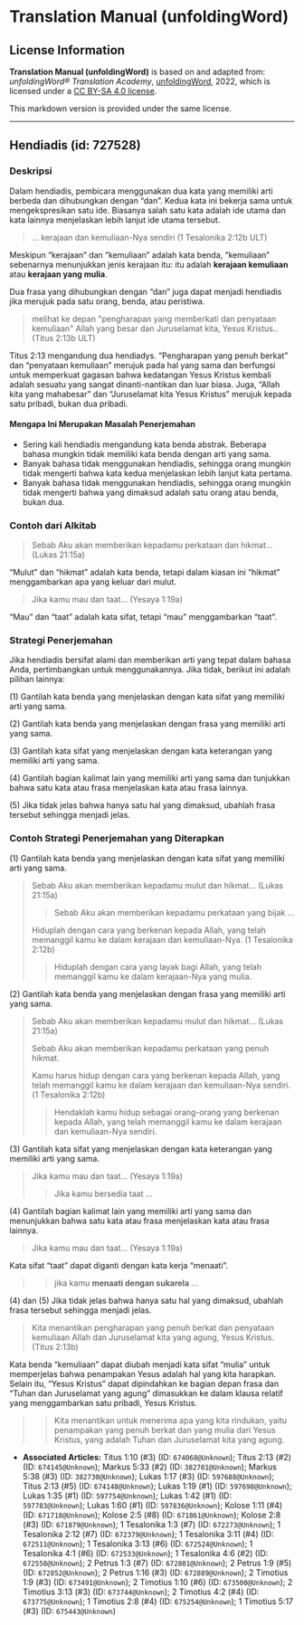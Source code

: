# Translation Manual (unfoldingWord)

## License Information

**Translation Manual (unfoldingWord)** is based on and adapted from: _unfoldingWord® Translation Academy_, [unfoldingWord](https://unfoldingword.org/utw), 2022, which is licensed under a [CC BY-SA 4.0 license](https://creativecommons.org/licenses/by-sa/4.0/legalcode.en).

This markdown version is provided under the same license.



--------------------------------

## Hendiadis (id: 727528)

### Deskripsi

Dalam hendiadis, pembicara menggunakan dua kata yang memiliki arti berbeda dan dihubungkan dengan “dan”. Kedua kata ini bekerja sama untuk mengekspresikan satu ide. Biasanya salah satu kata adalah ide utama dan kata lainnya menjelaskan lebih lanjut ide utama tersebut.

> ... kerajaan dan kemuliaan\-Nya sendiri (1 Tesalonika 2:12b ULT)

Meskipun “kerajaan” dan “kemuliaan” adalah kata benda, “kemuliaan” sebenarnya menunjukkan jenis kerajaan itu: itu adalah **kerajaan kemuliaan** atau **kerajaan yang mulia**.

Dua frasa yang dihubungkan dengan “dan” juga dapat menjadi hendiadis jika merujuk pada satu orang, benda, atau peristiwa.

> melihat ke depan "pengharapan yang memberkati dan penyataan kemuliaan" Allah yang besar dan Juruselamat kita, Yesus Kristus.. (Titus 2:13b ULT)

Titus 2:13 mengandung dua hendiadys. “Pengharapan yang penuh berkat” dan “penyataan kemuliaan” merujuk pada hal yang sama dan berfungsi untuk memperkuat gagasan bahwa kedatangan Yesus Kristus kembali adalah sesuatu yang sangat dinanti\-nantikan dan luar biasa. Juga, “Allah kita yang mahabesar” dan “Juruselamat kita Yesus Kristus” merujuk kepada satu pribadi, bukan dua pribadi.

#### Mengapa Ini Merupakan Masalah Penerjemahan

* Sering kali hendiadis mengandung kata benda abstrak. Beberapa bahasa mungkin tidak memiliki kata benda dengan arti yang sama.
* Banyak bahasa tidak menggunakan hendiadis, sehingga orang mungkin tidak mengerti bahwa kata kedua menjelaskan lebih lanjut kata pertama.
* Banyak bahasa tidak menggunakan hendiadis, sehingga orang mungkin tidak mengerti bahwa yang dimaksud adalah satu orang atau benda, bukan dua.

### Contoh dari Alkitab

> Sebab Aku akan memberikan kepadamu perkataan dan hikmat... (Lukas 21:15a)

“Mulut” dan “hikmat” adalah kata benda, tetapi dalam kiasan ini “hikmat” menggambarkan apa yang keluar dari mulut.

> Jika kamu mau dan taat... (Yesaya 1:19a)

“Mau” dan “taat” adalah kata sifat, tetapi “mau” menggambarkan “taat”.

### Strategi Penerjemahan

Jika hendiadis bersifat alami dan memberikan arti yang tepat dalam bahasa Anda, pertimbangkan untuk menggunakannya. Jika tidak, berikut ini adalah pilihan lainnya:

(1\) Gantilah kata benda yang menjelaskan dengan kata sifat yang memiliki arti yang sama.

(2\) Gantilah kata benda yang menjelaskan dengan frasa yang memiliki arti yang sama.

(3\) Gantilah kata sifat yang menjelaskan dengan kata keterangan yang memiliki arti yang sama.

(4\) Gantilah bagian kalimat lain yang memiliki arti yang sama dan tunjukkan bahwa satu kata atau frasa menjelaskan kata atau frasa lainnya.

(5\) Jika tidak jelas bahwa hanya satu hal yang dimaksud, ubahlah frasa tersebut sehingga menjadi jelas.

### Contoh Strategi Penerjemahan yang Diterapkan

(1\) Gantilah kata benda yang menjelaskan dengan kata sifat yang memiliki arti yang sama.

> Sebab Aku akan memberikan kepadamu mulut dan hikmat... (Lukas 21:15a)
> 
> 
> > Sebab Aku akan memberikan kepadamu perkataan yang bijak ...
> 
> Hiduplah dengan cara yang berkenan kepada Allah, yang telah memanggil kamu ke dalam kerajaan dan kemuliaan\-Nya. (1 Tesalonika 2:12b)
> 
> 
> > Hiduplah dengan cara yang layak bagi Allah, yang telah memanggil kamu ke dalam kerajaan\-Nya yang mulia.

(2\) Gantilah kata benda yang menjelaskan dengan frasa yang memiliki arti yang sama.

> Sebab Aku akan memberikan kepadamu mulut dan hikmat... (Lukas 21:15a)
> 
> Sebab Aku akan memberikan kepadamu perkataan yang penuh hikmat.
> 
> Kamu harus hidup dengan cara yang berkenan kepada Allah, yang telah memanggil kamu ke dalam kerajaan dan kemuliaan\-Nya sendiri. (1 Tesalonika 2:12b)
> 
> 
> > Hendaklah kamu hidup sebagai orang\-orang yang berkenan kepada Allah, yang telah memanggil kamu ke dalam kerajaan dan kemuliaan\-Nya sendiri.

(3\) Gantilah kata sifat yang menjelaskan dengan kata keterangan yang memiliki arti yang sama.

> Jika kamu mau dan taat... (Yesaya 1:19a)
> 
> 
> > Jika kamu bersedia taat ...

(4\) Gantilah bagian kalimat lain yang memiliki arti yang sama dan menunjukkan bahwa satu kata atau frasa menjelaskan kata atau frasa lainnya.

> Jika kamu mau dan taat... (Yesaya 1:19a)

Kata sifat “taat” dapat diganti dengan kata kerja “menaati”.

> > jika kamu **menaati dengan sukarela** ...

(4\) dan (5\) Jika tidak jelas bahwa hanya satu hal yang dimaksud, ubahlah frasa tersebut sehingga menjadi jelas.

> Kita menantikan pengharapan yang penuh berkat dan penyataan kemuliaan Allah dan Juruselamat kita yang agung, Yesus Kristus. (Titus 2:13b)

Kata benda “kemuliaan” dapat diubah menjadi kata sifat “mulia” untuk memperjelas bahwa penampakan Yesus adalah hal yang kita harapkan. Selain itu, “Yesus Kristus” dapat dipindahkan ke bagian depan frasa dan “Tuhan dan Juruselamat yang agung” dimasukkan ke dalam klausa relatif yang menggambarkan satu pribadi, Yesus Kristus.

> > Kita menantikan untuk menerima apa yang kita rindukan, yaitu penampakan yang penuh berkat dan yang mulia dari Yesus Kristus, yang adalah Tuhan dan Juruselamat kita yang agung.

* **Associated Articles:** Titus 1:10 (#3) (ID: `674068@Unknown`); Titus 2:13 (#2) (ID: `674145@Unknown`); Markus 5:33 (#2) (ID: `382701@Unknown`); Markus 5:38 (#3) (ID: `382730@Unknown`); Lukas 1:17 (#3) (ID: `597688@Unknown`); Titus 2:13 (#5) (ID: `674148@Unknown`); Lukas 1:19 (#1) (ID: `597698@Unknown`); Lukas 1:35 (#1) (ID: `597754@Unknown`); Lukas 1:42 (#1) (ID: `597783@Unknown`); Lukas 1:60 (#1) (ID: `597836@Unknown`); Kolose 1:11 (#4) (ID: `671718@Unknown`); Kolose 2:5 (#8) (ID: `671861@Unknown`); Kolose 2:8 (#3) (ID: `671879@Unknown`); 1 Tesalonika 1:3 (#7) (ID: `672273@Unknown`); 1 Tesalonika 2:12 (#7) (ID: `672379@Unknown`); 1 Tesalonika 3:11 (#4) (ID: `672511@Unknown`); 1 Tesalonika 3:13 (#6) (ID: `672524@Unknown`); 1 Tesalonika 4:1 (#6) (ID: `672533@Unknown`); 1 Tesalonika 4:6 (#2) (ID: `672558@Unknown`); 2 Petrus 1:3 (#7) (ID: `672801@Unknown`); 2 Petrus 1:9 (#5) (ID: `672852@Unknown`); 2 Petrus 1:16 (#3) (ID: `672889@Unknown`); 2 Timotius 1:9 (#3) (ID: `673491@Unknown`); 2 Timotius 1:10 (#6) (ID: `673500@Unknown`); 2 Timotius 3:13 (#3) (ID: `673744@Unknown`); 2 Timotius 4:2 (#4) (ID: `673775@Unknown`); 1 Timotius 2:8 (#4) (ID: `675254@Unknown`); 1 Timotius 5:17 (#3) (ID: `675443@Unknown`)

